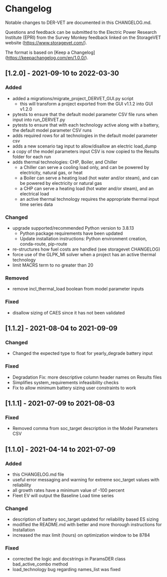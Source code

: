 # Changelog
Notable changes to DER-VET are documented in this CHANGELOG.md.

Questions and feedback can be submitted to the Electric Power Research Institute (EPRI) from the Survey Monkey feedback linked on the StorageVET website (https://www.storagevet.com/).

The format is based on [Keep a Changelog] (https://keepachangelog.com/en/1.0.0/).

## [1.2.0] - 2021-09-10 to 2022-03-30
### Added
- added a migrations/migrate_project_DERVET_GUI.py script
  - this will transform a project exported from the GUI v1.1.2 into GUI v1.2.0
- pytests to ensure that the default model parameter CSV file runs when input into run_DERVET.py
- pytests to ensure that with each technology active along with a battery, the default model parameter CSV runs
- adds required rows for all technologies in the default model parameter csv
- adds a new scenario tag input to allow/disallow an electric load_dump
- a copy of the model parameters input CSV is now copied to the Results folder for each run
- adds thermal technologies: CHP, Boiler, and Chiller
  - a Chiller can serve a cooling load only, and can be powered by electricity, natural gas, or heat
  - a Boiler can serve a heating load (hot water and/or steam), and can be powered by electricity or natural gas
  - a CHP can serve a heating load (hot water and/or steam), and an electrical load
  - an active thermal technology requires the appropriate thermal input time series data

### Changed
- upgrade supported/recommended Python version to 3.8.13
  - Python package requirements have been updated
  - Update installation instructions: Python environment creation, conda-route, pip-route
- re-structures how fuel costs are handled (see storagevet CHANGELOG)
- force use of the GLPK_MI solver when a project has an active thermal technology
- limit MACRS term to no greater than 20

### Removed
- remove incl_thermal_load boolean from model parameter inputs

### Fixed
- disallow sizing of CAES since it has not been validated

## [1.1.2] - 2021-08-04 to 2021-09-09
### Changed
- Changed the expected type to float for yearly_degrade battery input

### Fixed
- Degradation Fix: more descriptive column header names on Results files
- Simplifies system_requirements infeasibility checks
- Fix to allow minimum battery sizing user constraints to work

## [1.1.1] - 2021-07-09 to 2021-08-03
### Fixed
- Removed comma from soc_target description in the Model Parameters CSV

## [1.1.0] - 2021-04-14 to 2021-07-09
### Added
- this CHANGELOG.md file
- useful error messaging and warning for extreme soc_target values with reliability
- all growth rates have a minimum value of -100 percent
- Fleet EV will output the Baseline Load time series

### Changed
- description of battery soc_target updated for reliability based ES sizing
- modified the README.md with better and more thorough instructions for Installation
- increased the max limit (hours) on optimization window to be 8784

### Fixed
- corrected the logic and docstrings in ParamsDER class bad_active_combo method
- load_technology bug regarding names_list was fixed
